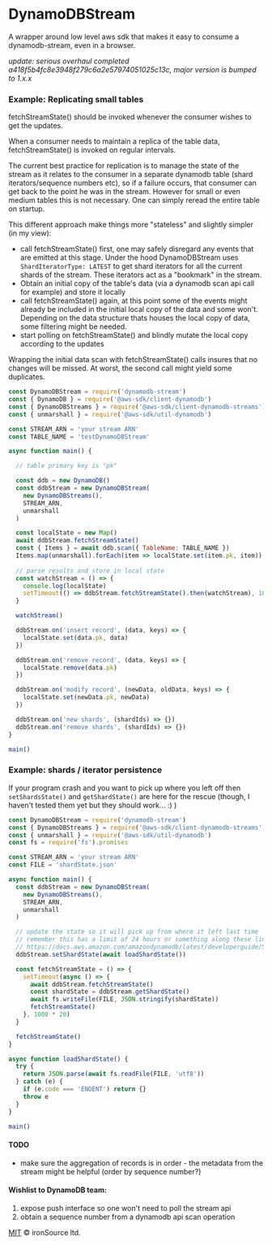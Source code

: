 # DynamoDBStream

A wrapper around low level aws sdk that makes it easy to consume a dynamodb-stream, even in a browser.

_update: serious overhaul completed a418f5b4fc8e3948f279c6a2e57974051025c13c, major version is bumped to 1.x.x_

### Example: Replicating small tables

fetchStreamState() should be invoked whenever the consumer wishes to get the updates.

When a consumer needs to maintain a replica of the table data, fetchStreamState() is invoked on regular intervals.

The current best practice for replication is to manage the state of the stream as it relates to the consumer in a separate dynamodb table (shard iterators/sequence numbers etc), so if a failure occurs, that consumer can get back to the point he was in the stream. However for small or even medium tables this is not necessary. One can simply reread the entire table on startup.

This different approach make things more "stateless" and slightly simpler (in my view):

- call fetchStreamState() first, one may safely disregard any events that are emitted at this stage. Under the hood DynamoDBStream uses ```ShardIteratorType: LATEST``` to get shard iterators for all the current shards of the stream. These iterators act as a "bookmark" in the stream.
- Obtain an initial copy of the table's data (via a dynamodb scan api call for example) and store it locally
- call fetchStreamState() again, at this point some of the events might already be included in the initial local copy of the data and some won't. Depending on the data structure thats houses the local copy of data, some filtering might be needed.
- start polling on fetchStreamState() and blindly mutate the local copy according to the updates

Wrapping the initial data scan with fetchStreamState() calls insures that no changes will be missed. At worst, the second call might yield some duplicates.

```js
const DynamoDBStream = require('dynamodb-stream')
const { DynamoDB } = require('@aws-sdk/client-dynamodb')
const { DynamoDBStreams } = require('@aws-sdk/client-dynamodb-streams')
const { unmarshall } = require('@aws-sdk/util-dynamodb')

const STREAM_ARN = 'your stream ARN'
const TABLE_NAME = 'testDynamoDBStream'

async function main() {

  // table primary key is "pk"

  const ddb = new DynamoDB()
  const ddbStream = new DynamoDBStream(
    new DynamoDBStreams(),
    STREAM_ARN,
    unmarshall
  )

  const localState = new Map()
  await ddbStream.fetchStreamState()
  const { Items } = await ddb.scan({ TableName: TABLE_NAME })
  Items.map(unmarshall).forEach(item => localState.set(item.pk, item))
  
  // parse results and store in local state
  const watchStream = () => {
    console.log(localState)
    setTimeout(() => ddbStream.fetchStreamState().then(watchStream), 10 * 1000)
  }

  watchStream()

  ddbStream.on('insert record', (data, keys) => {
    localState.set(data.pk, data)
  })

  ddbStream.on('remove record', (data, keys) => {
    localState.remove(data.pk)
  })

  ddbStream.on('modify record', (newData, oldData, keys) => {
    localState.set(newData.pk, newData)
  })

  ddbStream.on('new shards', (shardIds) => {})
  ddbStream.on('remove shards', (shardIds) => {})
}

main()
```

### Example: shards / iterator persistence

If your program crash and you want to pick up where you left off then `setShardsState()` and `getShardState()` are here for the rescue (though, I haven't tested them yet but they should work... :) )

```js
const DynamoDBStream = require('dynamodb-stream')
const { DynamoDBStreams } = require('@aws-sdk/client-dynamodb-streams')
const { unmarshall } = require('@aws-sdk/util-dynamodb')
const fs = require('fs').promises

const STREAM_ARN = 'your stream ARN'
const FILE = 'shardState.json'

async function main() {
  const ddbStream = new DynamoDBStream(
    new DynamoDBStreams(),
    STREAM_ARN,
    unmarshall
  )

  // update the state so it will pick up from where it left last time
  // remember this has a limit of 24 hours or something along these lines
  // https://docs.aws.amazon.com/amazondynamodb/latest/developerguide/Streams.html
  ddbStream.setShardState(await loadShardState())

  const fetchStreamState = () => {
    setTimeout(async () => {
      await ddbStream.fetchStreamState()
      const shardState = ddbStream.getShardState()
      await fs.writeFile(FILE, JSON.stringify(shardState))
      fetchStreamState()
    }, 1000 * 20)
  }

  fetchStreamState()
}

async function loadShardState() {
  try {
    return JSON.parse(await fs.readFile(FILE, 'utf8'))
  } catch (e) {
    if (e.code === 'ENOENT') return {}
    throw e
  }
}

main()
```

#### TODO
 - make sure the aggregation of records is in order - the metadata from the stream might be helpful (order by sequence number?)
 
#### Wishlist to DynamoDB team:
1. expose push interface so one won't need to poll the stream api
2. obtain a sequence number from a dynamodb api scan operation

[MIT](http://opensource.org/licenses/MIT) © ironSource ltd.
